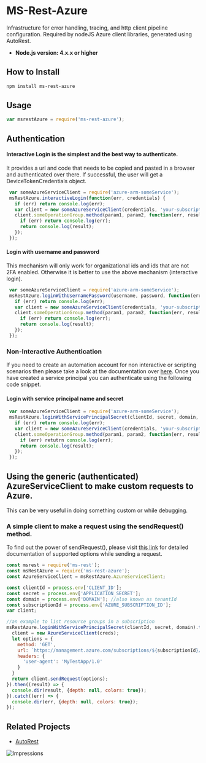 ﻿# MS-Rest-Azure

Infrastructure for error handling, tracing, and http client pipeline configuration. Required by nodeJS Azure client libraries, generated using AutoRest.

- **Node.js version: 4.x.x or higher**


## How to Install

```bash
npm install ms-rest-azure
```

## Usage
```javascript
var msrestAzure = require('ms-rest-azure');
```
## Authentication

#### Interactive Login is the simplest and the best way to authenticate.
It provides a url and code that needs to be copied and pasted in a browser and authenticated over there. If successful, 
the user will get a DeviceTokenCredentials object.
```javascript
 var someAzureServiceClient = require('azure-arm-someService');
 msRestAzure.interactiveLogin(function(err, credentials) {
   if (err) return console.log(err);
   var client = new someAzureServiceClient(credentials, 'your-subscriptionId');
   client.someOperationGroup.method(param1, param2, function(err, result) {
     if (err) return console.log(err);
     return console.log(result);
   });
 });
```

#### Login with username and password
This mechanism will only work for organizational ids and ids that are not 2FA enabled.
Otherwise it is better to use the above mechanism (interactive login).
```javascript
 var someAzureServiceClient = require('azure-arm-someService');
 msRestAzure.loginWithUsernamePassword(username, password, function(err, credentials) {
   if (err) return console.log(err);
   var client = new someAzureServiceClient(credentials, 'your-subscriptionId');
   client.someOperationGroup.method(param1, param2, function(err, result) {
     if (err) return console.log(err);
     return console.log(result);
   });
 });
```

### Non-Interactive Authentication
If you need to create an automation account for non interactive or scripting scenarios then please take a look at the documentation over [here](https://github.com/Azure/azure-sdk-for-node/blob/master/Documentation/Authentication.md). Once you have created a service principal you can authenticate using the following code snippet.

#### Login with service principal name and secret
```javascript
 var someAzureServiceClient = require('azure-arm-someService');
 msRestAzure.loginWithServicePrincipalSecret(clientId, secret, domain, function(err, credentials) {
   if (err) return console.log(err);
   var client = new someAzureServiceClient(credentials, 'your-subscriptionId');
   client.someOperationGroup.method(param1, param2, function(err, result) {
     if (err) retutrn console.log(err);
     return console.log(result);
   });
 });
```
## Using the generic (authenticated) AzureServiceClient to make custom requests to Azure.
This can be very useful in doing something custom or while debugging.

### A simple client to make a request using the sendRequest() method.
To find out the power of sendRequest(), please visit [this link](http://azure.github.io/azure-sdk-for-node/ms-rest/latest/ServiceClient.html#sendRequest) for detailed documentation of supported options while sending a request.
```javascript
const msrest = require('ms-rest');
const msRestAzure = require('ms-rest-azure');
const AzureServiceClient = msRestAzure.AzureServiceClient;

const clientId = process.env['CLIENT_ID'];
const secret = process.env['APPLICATION_SECRET'];
const domain = process.env['DOMAIN']; //also known as tenantId
const subscriptionId = process.env['AZURE_SUBSCRIPTION_ID'];
var client;

//an example to list resource groups in a subscription
msRestAzure.loginWithServicePrincipalSecret(clientId, secret, domain).then((creds) => {
  client = new AzureServiceClient(creds);
  let options = {
    method: 'GET',
    url: `https://management.azure.com/subscriptions/${subscriptionId}/resourcegroups?api-version=2016-09-01`,
    headers: {
      'user-agent': 'MyTestApp/1.0'
    }
  }
  return client.sendRequest(options);
}).then((result) => {
  console.dir(result, {depth: null, colors: true});
}).catch((err) => {
  console.dir(err, {depth: null, colors: true});
});
```

## Related Projects

- [AutoRest](https://github.com/Azure/AutoRest)


![Impressions](https://azure-sdk-impressions.azurewebsites.net/api/impressions/azure-sdk-for-node%2Fruntime%2Fms-rest-azure%2FREADME.png)

